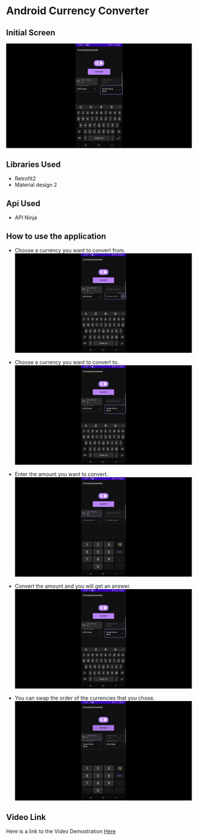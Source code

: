 # Android Currency Converter

## Initial Screen
![Alternative](/images/ConvertCurrency.png)

## Libraries Used 
* Retrofit2
* Material design 2

## Api Used
* API Ninja

## How to use the application

* Choose a currency you want to convert from.
![Alternative](/images/ChooseCurrency1st.png)

* Choose a currency you want to convert to.
![Alternative](/images/ChooseCurrency2nd.png)

* Enter the amount you want to convert.
![Alternative](/images/EnterAmount.png)

* Convert the amount and you will get an answer.
![Alternative](/images/ConvertCurrency.png)

* You can swap the order of the currencies that you chose.
![Alternative](/images/Swap.png)


## Video Link
Here is a link to the Video Demostration [Here](https://youtu.be/aE1FV36uj8A)